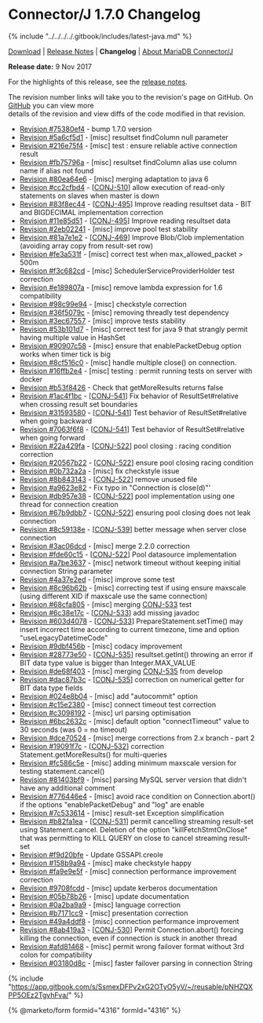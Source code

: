 # Connector/J 1.7.0 Changelog

{% include "../../../../.gitbook/includes/latest-java.md" %}

[Download](https://downloads.mariadb.org/connector-java/1.7.0/) | [Release Notes](../../1.7/1.7.0.md) | **Changelog** | [About MariaDB Connector/J](https://app.gitbook.com/s/CjGYMsT2MVP4nd3IyW2L/mariadb-connector-j/about-mariadb-connector-j)

**Release date:** 9 Nov 2017

For the highlights of this release, see the [release notes](../../1.7/1.7.0.md).

The revision number links will take you to the revision's page on GitHub. On [GitHub](https://github.com/MariaDB/mariadb-connector-j) you can view more\
details of the revision and view diffs of the code modified in that revision.

* [Revision #75380ef4](https://github.com/mariadb-corporation/mariadb-connector-j/commit/75380ef4) - bump 1.7.0 version
* [Revision #5a6cf5d1](https://github.com/mariadb-corporation/mariadb-connector-j/commit/5a6cf5d1) - \[misc] resultset findColumn null parameter
* [Revision #216e75f4](https://github.com/mariadb-corporation/mariadb-connector-j/commit/216e75f4) - \[misc] test : ensure reliable active connection result
* [Revision #fb75796a](https://github.com/mariadb-corporation/mariadb-connector-j/commit/fb75796a) - \[misc] resultset findColumn alias use column name if alias not found
* [Revision #80ea64e6](https://github.com/mariadb-corporation/mariadb-connector-j/commit/80ea64e6) - \[misc] merging adaptation to java 6
* [Revision #cc2cfbd4](https://github.com/mariadb-corporation/mariadb-connector-j/commit/cc2cfbd4) - \[[CONJ-510](https://jira.mariadb.org/browse/CONJ-510)] allow execution of read-only statements on slaves when master is down
* [Revision #83f8ec44](https://github.com/mariadb-corporation/mariadb-connector-j/commit/83f8ec44) - \[[CONJ-495](https://jira.mariadb.org/browse/CONJ-495)] Improve reading resultset data - BIT and BIGDECIMAL implementation correction
* [Revision #11e85d51](https://github.com/mariadb-corporation/mariadb-connector-j/commit/11e85d51) - \[[CONJ-495](https://jira.mariadb.org/browse/CONJ-495)] Improve reading resultset data
* [Revision #2eb02241](https://github.com/mariadb-corporation/mariadb-connector-j/commit/2eb02241) - \[misc] improve pool test stability
* [Revision #81a7e1e2](https://github.com/mariadb-corporation/mariadb-connector-j/commit/81a7e1e2) - \[[CONJ-469](https://jira.mariadb.org/browse/CONJ-469)] Improve Blob/Clob implementation (avoiding array copy from result-set row)
* [Revision #fe3a531f](https://github.com/mariadb-corporation/mariadb-connector-j/commit/fe3a531f) - \[misc] correct test when max\_allowed\_packet > 500m
* [Revision #f3c682cd](https://github.com/mariadb-corporation/mariadb-connector-j/commit/f3c682cd) - \[misc] SchedulerServiceProviderHolder test correction
* [Revision #e189807a](https://github.com/mariadb-corporation/mariadb-connector-j/commit/e189807a) - \[misc] remove lambda expression for 1.6 compatibility
* [Revision #98c99e94](https://github.com/mariadb-corporation/mariadb-connector-j/commit/98c99e94) - \[misc] checkstyle correction
* [Revision #36f5079c](https://github.com/mariadb-corporation/mariadb-connector-j/commit/36f5079c) - \[misc] removing threadly test dependency
* [Revision #3ec67557](https://github.com/mariadb-corporation/mariadb-connector-j/commit/3ec67557) - \[misc] improve tests stability
* [Revision #53b101d7](https://github.com/mariadb-corporation/mariadb-connector-j/commit/53b101d7) - \[misc] correct test for java 9 that strangly permit having multiple value in HashSet
* [Revision #90907c58](https://github.com/mariadb-corporation/mariadb-connector-j/commit/90907c58) - \[misc] ensure that enablePacketDebug option works when timer tick is big
* [Revision #8cf516c0](https://github.com/mariadb-corporation/mariadb-connector-j/commit/8cf516c0) - \[misc] handle multiple close() on connection.
* [Revision #16ffb2e4](https://github.com/mariadb-corporation/mariadb-connector-j/commit/16ffb2e4) - \[misc] testing : permit running tests on server with docker
* [Revision #b53f8426](https://github.com/mariadb-corporation/mariadb-connector-j/commit/b53f8426) - Check that getMoreResults returns false
* [Revision #1ac4f1bc](https://github.com/mariadb-corporation/mariadb-connector-j/commit/1ac4f1bc) - \[[CONJ-541](https://jira.mariadb.org/browse/CONJ-541)] Fix behavior of ResultSet#relative when crossing result set boundaries
* [Revision #31593580](https://github.com/mariadb-corporation/mariadb-connector-j/commit/31593580) - \[[CONJ-541](https://jira.mariadb.org/browse/CONJ-541)] Test behavior of ResultSet#relative when going backward
* [Revision #7063f6f8](https://github.com/mariadb-corporation/mariadb-connector-j/commit/7063f6f8) - \[[CONJ-541](https://jira.mariadb.org/browse/CONJ-541)] Test behavior of ResultSet#relative when going forward
* [Revision #22a429fa](https://github.com/mariadb-corporation/mariadb-connector-j/commit/22a429fa) - \[[CONJ-522](https://jira.mariadb.org/browse/CONJ-522)] pool closing : racing condition correction
* [Revision #20567b22](https://github.com/mariadb-corporation/mariadb-connector-j/commit/20567b22) - \[[CONJ-522](https://jira.mariadb.org/browse/CONJ-522)] ensure pool closing racing condition
* [Revision #0b732a2a](https://github.com/mariadb-corporation/mariadb-connector-j/commit/0b732a2a) - \[misc] fix checkstyle issue
* [Revision #8b843143](https://github.com/mariadb-corporation/mariadb-connector-j/commit/8b843143) - \[[CONJ-522](https://jira.mariadb.org/browse/CONJ-522)] remove unused file
* [Revision #a9623e82](https://github.com/mariadb-corporation/mariadb-connector-j/commit/a9623e82) - Fix typo in "Connection is close(d)"'
* [Revision #db957e38](https://github.com/mariadb-corporation/mariadb-connector-j/commit/db957e38) - \[[CONJ-522](https://jira.mariadb.org/browse/CONJ-522)] pool implementation using one thread for connection creation
* [Revision #67b9dbb7](https://github.com/mariadb-corporation/mariadb-connector-j/commit/67b9dbb7) - \[[CONJ-522](https://jira.mariadb.org/browse/CONJ-522)] ensuring pool closing does not leak connection
* [Revision #8c59138e](https://github.com/mariadb-corporation/mariadb-connector-j/commit/8c59138e) - \[[CONJ-539](https://jira.mariadb.org/browse/CONJ-539)] better message when server close connection
* [Revision #3ac06dcd](https://github.com/mariadb-corporation/mariadb-connector-j/commit/3ac06dcd) - \[misc] merge 2.2.0 correction
* [Revision #fde60c15](https://github.com/mariadb-corporation/mariadb-connector-j/commit/fde60c15) - \[[CONJ-522](https://jira.mariadb.org/browse/CONJ-522)] Pool datasource implementation
* [Revision #a7be3637](https://github.com/mariadb-corporation/mariadb-connector-j/commit/a7be3637) - \[misc] network timeout without keeping initial connection String parameter
* [Revision #4a37e2ed](https://github.com/mariadb-corporation/mariadb-connector-j/commit/4a37e2ed) - \[misc] improve some test
* [Revision #8c96b62b](https://github.com/mariadb-corporation/mariadb-connector-j/commit/8c96b62b) - \[misc] correcting test if using ensure maxscale (using different XID if maxscale use the same connection)
* [Revision #68cfa805](https://github.com/mariadb-corporation/mariadb-connector-j/commit/68cfa805) - \[misc] merging [CONJ-533](https://jira.mariadb.org/browse/CONJ-533) test
* [Revision #6c38e17c](https://github.com/mariadb-corporation/mariadb-connector-j/commit/6c38e17c) - \[[CONJ-533](https://jira.mariadb.org/browse/CONJ-533)] add missing javadoc
* [Revision #603d4078](https://github.com/mariadb-corporation/mariadb-connector-j/commit/603d4078) - \[[CONJ-533](https://jira.mariadb.org/browse/CONJ-533)] PrepareStatement.setTime() may insert incorrect time according to current timezone, time and option "useLegacyDatetimeCode"
* [Revision #9dbf456b](https://github.com/mariadb-corporation/mariadb-connector-j/commit/9dbf456b) - \[misc] codacy improvement
* [Revision #28773e50](https://github.com/mariadb-corporation/mariadb-connector-j/commit/28773e50) - \[[CONJ-535](https://jira.mariadb.org/browse/CONJ-535)] resultset.getInt() throwing an error if BIT data type value is bigger than Integer.MAX\_VALUE
* [Revision #de68f403](https://github.com/mariadb-corporation/mariadb-connector-j/commit/de68f403) - \[misc] merging [CONJ-535](https://jira.mariadb.org/browse/CONJ-535) from develop
* [Revision #dac87b3c](https://github.com/mariadb-corporation/mariadb-connector-j/commit/dac87b3c) - \[[CONJ-535](https://jira.mariadb.org/browse/CONJ-535)] correction on numerical getter for BIT data type fields
* [Revision #024e8b04](https://github.com/mariadb-corporation/mariadb-connector-j/commit/024e8b04) - \[misc] add "autocommit" option
* [Revision #c15e2380](https://github.com/mariadb-corporation/mariadb-connector-j/commit/c15e2380) - \[misc] connect timeout test correction
* [Revision #c3098192](https://github.com/mariadb-corporation/mariadb-connector-j/commit/c3098192) - \[misc] url parsing optimisation
* [Revision #6bc2632c](https://github.com/mariadb-corporation/mariadb-connector-j/commit/6bc2632c) - \[misc] default option "connectTimeout" value to 30 seconds (was 0 = no timeout)
* [Revision #dce70524](https://github.com/mariadb-corporation/mariadb-connector-j/commit/dce70524) - \[misc] merge corrections from 2.x branch - part 2
* [Revision #19091f7c](https://github.com/mariadb-corporation/mariadb-connector-j/commit/19091f7c) - \[[CONJ-532](https://jira.mariadb.org/browse/CONJ-532)] correction Statement.getMoreResults() for multi-queries
* [Revision #fc586c5e](https://github.com/mariadb-corporation/mariadb-connector-j/commit/fc586c5e) - \[misc] adding minimum maxscale version for testing statement.cancel()
* [Revision #81403bf9](https://github.com/mariadb-corporation/mariadb-connector-j/commit/81403bf9) - \[misc] parsing MySQL server version that didn't have any additional comment
* [Revision #776446e4](https://github.com/mariadb-corporation/mariadb-connector-j/commit/776446e4) - \[misc] avoid race condition on Connection.abort() if the options "enablePacketDebug" and "log" are enable
* [Revision #7c533614](https://github.com/mariadb-corporation/mariadb-connector-j/commit/7c533614) - \[misc] result-set Exception simplification
* [Revision #b82fa1ea](https://github.com/mariadb-corporation/mariadb-connector-j/commit/b82fa1ea) - \[[CONJ-531](https://jira.mariadb.org/browse/CONJ-531)] permit cancelling streaming result-set using Statement.cancel. Deletion of the option "killFetchStmtOnClose" that was permitting to KILL QUERY on close to cancel streaming result-set
* [Revision #f9d20bfe](https://github.com/mariadb-corporation/mariadb-connector-j/commit/f9d20bfe) - Update GSSAPI.creole
* [Revision #158b9a94](https://github.com/mariadb-corporation/mariadb-connector-j/commit/158b9a94) - \[misc] make checkstyle happy
* [Revision #fa9e9e5f](https://github.com/mariadb-corporation/mariadb-connector-j/commit/fa9e9e5f) - \[misc] connection performance improvement correction
* [Revision #9708fcdd](https://github.com/mariadb-corporation/mariadb-connector-j/commit/9708fcdd) - \[misc] update kerberos documentation
* [Revision #05b78b26](https://github.com/mariadb-corporation/mariadb-connector-j/commit/05b78b26) - \[misc] update documentation
* [Revision #0a2ba9a9](https://github.com/mariadb-corporation/mariadb-connector-j/commit/0a2ba9a9) - \[misc] language correction
* [Revision #b7171cc9](https://github.com/mariadb-corporation/mariadb-connector-j/commit/b7171cc9) - \[misc] presentation correction
* [Revision #49a4ddf8](https://github.com/mariadb-corporation/mariadb-connector-j/commit/49a4ddf8) - \[misc] connection performance improvement
* [Revision #8ab419a3](https://github.com/mariadb-corporation/mariadb-connector-j/commit/8ab419a3) - \[[CONJ-530](https://jira.mariadb.org/browse/CONJ-530)] Permit Connection.abort() forcing killing the connection, even if connection is stuck in another thread
* [Revision #afd81468](https://github.com/mariadb-corporation/mariadb-connector-j/commit/afd81468) - \[misc] permit wrong failover format without 3rd colon for compatibility
* [Revision #03180d8c](https://github.com/mariadb-corporation/mariadb-connector-j/commit/03180d8c) - \[misc] faster failover parsing in connection String

{% include "https://app.gitbook.com/s/SsmexDFPv2xG2OTyO5yV/~/reusable/pNHZQXPP5OEz2TgvhFva/" %}

{% @marketo/form formid="4316" formId="4316" %}
